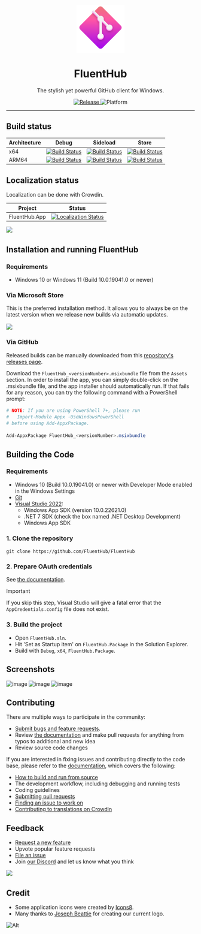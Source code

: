 <p align="center">
  <img width="128" align="center" src="assets/fluenthub.png" />
</p>
<h1 align="center">
  FluentHub
</h1>
<p align="center">
  The stylish yet powerful GitHub client for Windows.
</p>

<p align="center">
  <a title="GitHub Releases" target="_blank" href="https://github.com/fluenthub-community/FluentHub/releases">
    <img src="https://img.shields.io/github/v/release/fluenthub-community/fluenthub?include_prereleases" alt="Release" />
  </a>
  <a title="Platform" target="_blank">
    <img src="https://img.shields.io/badge/Platform-Windows-red" alt="Platform" />
  </a>
</p>

---

## Build status

Architecture|Debug|Sideload|Store
---|---|---|---
x64|[![Build Status](https://dev.azure.com/fluenthub/FluentHub/_apis/build/status%2FFluentHub%20CI?branchName=main&jobName=Build%20Debug%20x64)](https://dev.azure.com/fluenthub/FluentHub/_build/latest?definitionId=10&branchName=main)|[![Build Status](https://dev.azure.com/fluenthub/FluentHub/_apis/build/status%2FFluentHub%20CI?branchName=main&jobName=Build%20Sideload%20x64)](https://dev.azure.com/fluenthub/FluentHub/_build/latest?definitionId=10&branchName=main)|[![Build Status](https://dev.azure.com/fluenthub/FluentHub/_apis/build/status%2FFluentHub%20CI?branchName=main&jobName=Build%20StoreUpload%20x64)](https://dev.azure.com/fluenthub/FluentHub/_build/latest?definitionId=10&branchName=main)
ARM64|[![Build Status](https://dev.azure.com/fluenthub/FluentHub/_apis/build/status%2FFluentHub%20CI?branchName=main&jobName=Build%20Debug%20x64)](https://dev.azure.com/fluenthub/FluentHub/_build/latest?definitionId=10&branchName=main)|[![Build Status](https://dev.azure.com/fluenthub/FluentHub/_apis/build/status%2FFluentHub%20CI?branchName=main&jobName=Build%20Sideload%20x64)](https://dev.azure.com/fluenthub/FluentHub/_build/latest?definitionId=10&branchName=main)|[![Build Status](https://dev.azure.com/fluenthub/FluentHub/_apis/build/status%2FFluentHub%20CI?branchName=main&jobName=Build%20StoreUpload%20x64)](https://dev.azure.com/fluenthub/FluentHub/_build/latest?definitionId=10&branchName=main)

## Localization status

Localization can be done with Crowdin.

Project|Status
---|---
FluentHub.App|[![Localization Status](https://badges.crowdin.net/fluenthub/localized.svg)](https://crowdin.com/project/fluenthub)

<a href="https://crowdin.com/project/fluenthub" rel="nofollow">
  <img style="width:140;height:40" src="https://badges.crowdin.net/badge/dark/crowdin-on-light.png" />
</a>

## Installation and running FluentHub

### Requirements

- Windows 10 or Windows 11 (Build 10.0.19041.0 or newer)

### Via Microsoft Store

This is the preferred installation method. It allows you to always be on the latest version when we release new builds via automatic updates.

<a title="Microsoft Store" target="_blank" href="https://apps.microsoft.com/store/detail/fluenthub/9nkb9hx8rjz3">
  <img width="128" align="center" src="https://get.microsoft.com/images/en-us%20dark.svg" />
</a>

### Via GitHub

Released builds can be manually downloaded from this [repository's releases page](https://github.com/FluentHub/FluentHub/releases).

Download the `FluentHub_<versionNumber>.msixbundle` file from the `Assets` section. In order to install the app, you can simply double-click on the .msixbundle file, and the app installer should automatically run. If that fails for any reason, you can try the following command with a PowerShell prompt:

```powershell
# NOTE: If you are using PowerShell 7+, please run
#   Import-Module Appx -UseWindowsPowerShell
# before using Add-AppxPackage.

Add-AppxPackage FluentHub_<versionNumber>.msixbundle
```

## Building the Code

### Requirements

- Windows 10 (Build 10.0.19041.0) or newer with Developer Mode enabled in the Windows Settings
- [Git](https://git-scm.com/)
- [Visual Studio 2022](https://visualstudio.microsoft.com/vs/):
  - Windows App SDK (version 10.0.22621.0)
  - .NET 7 SDK (check the box named .NET Desktop Development)
  - Windows App SDK

### 1. Clone the repository

```git
git clone https://github.com/FluentHub/FluentHub
```

### 2. Prepare OAuth credentials

See [the documentation](docs/credentials.md).

> [!IMPORTANT]  
> If you skip this step, Visual Studio will give a fatal error that the `AppCredentials.config` file does not exist.

### 3. Build the project

- Open `FluentHub.sln`.
- Hit 'Set as Startup item' on `FluentHub.Package` in the Solution Explorer.
- Build with `Debug`, `x64`, `FluentHub.Package`.

## Screenshots

![image](https://github.com/FluentHub/FluentHub/assets/62196528/dd765c87-0ef5-4a85-be41-ef686983ea33)
![image](https://github.com/FluentHub/FluentHub/assets/62196528/27fd539b-eb35-4273-9aca-ab78be14ea96)
![image](https://github.com/FluentHub/FluentHub/assets/62196528/1c54d686-59c5-4ac0-824c-d9f228009b0f)

## Contributing

There are multiple ways to participate in the community:

- [Submit bugs and feature requests](https://github.com/FluentHub/FluentHub/issues/new/choose).
- Review [the documentation](docs/code-style.md) and make pull requests for anything from typos to additional and new idea
- Review source code changes

If you are interested in fixing issues and contributing directly to the code base, please refer to the [documentation](docs/), which covers the following:

- [How to build and run from source](docs/)
- The development workflow, including debugging and running tests
- Coding guidelines
- [Submitting pull requests](https://github.com/FluentHub/FluentHub/pulls)
- [Finding an issue to work on](https://github.com/FluentHub/FluentHub/issues/)
- [Contributing to translations on Crowdin](https://crowdin.com/project/fluenthub)

## Feedback

- [Request a new feature](https://github.com/FluentHub/FluentHub/pulls)
- Upvote popular feature requests
- [File an issue](https://github.com/FluentHub/FluentHub/issues/new/choose)
- Join [our Discord](https://discord.gg/8KtRkjq2Q4) and let us know what you think

[![](https://dcbadge.vercel.app/api/server/8KtRkjq2Q4?style=flat)](https://discord.gg/8KtRkjq2Q4)

## Credit

- Some application icons were created by [Icons8](https://github.com/icons8).
- Many thanks to [Joseph Beattie](https://github.com/josephbeattie) for creating our current logo.

![Alt](https://repobeats.axiom.co/api/embed/15ef16427b681d911523e65d60d88a838c9d4fc3.svg "Repobeats analytics image")
